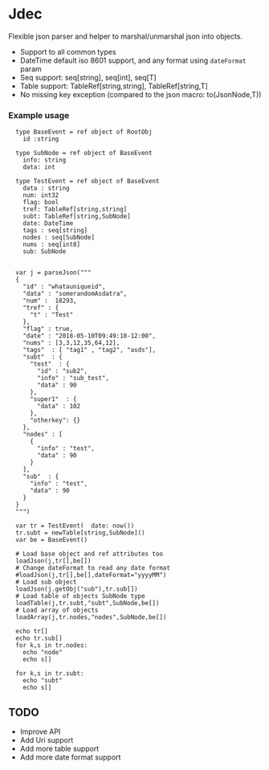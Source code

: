 # Jdec

Flexible json parser and helper to marshal/unmarshal json into objects.

* Support to all common types
* DateTime default iso 8601 support, and any format using `dateFormat`
  param
* Seq support: seq[string], seq[int], seq[T]
* Table support: TableRef[string,string], TableRef[string,T]
* No missing key exception (compared to the json macro: to(JsonNode,T))


### Example usage

```
  type BaseEvent = ref object of RootObj
    id :string

  type SubNode = ref object of BaseEvent
    info: string
    data: int

  type TestEvent = ref object of BaseEvent
    data : string
    num: int32
    flag: bool
    tref: TableRef[string,string]
    subt: TableRef[string,SubNode]
    date: DateTime
    tags : seq[string]
    nodes : seq[SubNode]
    nums : seq[int8]
    sub: SubNode


  var j = parseJson("""
  {
    "id" : "whatauniqueid",
    "data" : "somerandomAsdatra",
    "num" :  18293,
    "tref" : {
      "t" : "Test"
    },
    "flag" : true,
    "date" : "2018-05-10T09:49:18-12:00",
    "nums" : [3,3,12,35,64,12],
    "tags"  : [ "tag1" , "tag2", "asds"],
    "subt"  : {
      "test"  : {
        "id" : "sub2",
        "info" : "sub_test",
        "data" : 90
      },
      "super1"  : {
        "data" : 102
      },
      "otherkey": {}
    },
    "nodes" : [
      {
        "info" : "test",
        "data" : 90
      }
    ],
    "sub"  : {
      "info" : "test",
      "data" : 90
    }
  }
  """)

  var tr = TestEvent(  date: now())
  tr.subt = newTable[string,SubNode]()
  var be = BaseEvent()

  # Load base object and ref attributes too
  loadJson(j,tr[],be[])
  # Change dateFormat to read any date format
  #loadJson(j,tr[],be[],dateFormat="yyyyMM")
  # Load sub object
  loadJson(j.getObj("sub"),tr.sub[])
  # Load table of objects SubNode type
  loadTable(j,tr.subt,"subt",SubNode,be[])
  # Load array of objects
  loadArray(j,tr.nodes,"nodes",SubNode,be[])

  echo tr[]
  echo tr.sub[]
  for k,s in tr.nodes:
    echo "node"
    echo s[]

  for k,s in tr.subt:
    echo "subt"
    echo s[]

```

## TODO
* Improve API
* Add Uri support
* Add more table support
* Add more date format support
